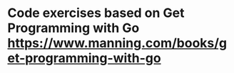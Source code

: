 # Code exercises based on Get Programming with Go https://www.manning.com/books/get-programming-with-go